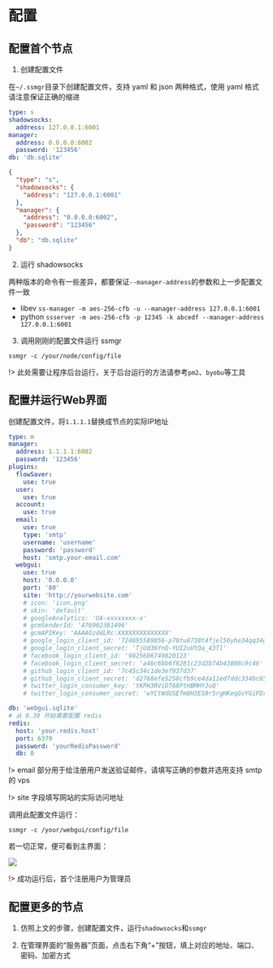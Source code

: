 # 配置

## 配置首个节点

1. 创建配置文件

  在`~/.ssmgr`目录下创建配置文件，支持 yaml 和 json 两种格式，使用 yaml 格式请注意保证正确的缩进

```yaml
type: s
shadowsocks:
  address: 127.0.0.1:6001
manager:
  address: 0.0.0.0:6002
  password: '123456'
db: 'db.sqlite'
```

```json
{
  "type": "s",
  "shadowsocks": {
    "address": "127.0.0.1:6001"
  },
  "manager": {
    "address": "0.0.0.0:6002",
    "password": "123456"
  },
  "db": "db.sqlite"
}
```

2. 运行 shadowsocks

  两种版本的命令有一些差异，都要保证`--manager-address`的参数和上一步配置文件一致

  - libev `ss-manager -m aes-256-cfb -u --manager-address 127.0.0.1:6001`
  - python `ssserver -m aes-256-cfb -p 12345 -k abcedf --manager-address 127.0.0.1:6001`


3. 调用刚刚的配置文件运行 ssmgr

  `ssmgr -c /your/node/config/file`

!> 此处需要让程序后台运行，关于后台运行的方法请参考`pm2`、`byobu`等工具

## 配置并运行Web界面

  创建配置文件，将`1.1.1.1`替换成节点的实际IP地址

```yaml
type: m
manager:
  address: 1.1.1.1:6002
  password: '123456'
plugins:
  flowSaver:
    use: true
  user:
    use: true
  account:
    use: true
  email:
    use: true
    type: 'smtp'
    username: 'username'
    password: 'password'
    host: 'smtp.your-email.com'
  webgui:
    use: true
    host: '0.0.0.0'
    port: '80'
    site: 'http://yourwebsite.com'
    # icon: 'icon.png'
    # skin: 'default'
    # googleAnalytics: 'UA-xxxxxxxx-x'
    # gcmSenderId: '476902381496'
    # gcmAPIKey: 'AAAAGzddLRc:XXXXXXXXXXXXXX'
    # google_login_client_id: '724695589056-p78tu8738t4fjel56yhe34qq34gjufsi.apps.googleusercontent.com'
    # google_login_client_secret: 'TjUd36YnQ-YUI2uUtQa_43Tl'
    # facebook_login_client_id: '9825686749820123'
    # facebook_login_client_secret: 'a46c6bb6f8281c23d2b74b43008c9c46'
    # github_login_client_id: '7c45c34c1de3ef937d37'
    # github_login_client_secret: 'd2768efe5258cfb9ce4da11ed7ddc334bc65756b'
    # twitter_login_consumer_key: 'tKPH3RViDT68PtHBMHYJuQ'
    # twitter_login_consumer_secret: 'wYCtWdUSEfm8H3ES0r5rgHKeqGvYGiFDrGj4THiq3T6'

db: 'webgui.sqlite'
# 从 0.30 开始需要配置 redis
redis:
  host: 'your.redis.host'
  port: 6379
  password: 'yourRedisPassword'
  db: 0
```

!> email 部分用于给注册用户发送验证邮件，请填写正确的参数并选用支持 smtp 的 vps

!> site 字段填写网站的实际访问地址

  调用此配置文件运行：

  `ssmgr -c /your/webgui/config/file`

  若一切正常，便可看到主界面：

![](/_media/home.png)

!> 成功运行后，首个注册用户为管理员



## 配置更多的节点

1. 仿照上文的步骤，创建配置文件，运行`shadowsocks`和`ssmgr`

2. 在管理界面的“服务器”页面，点击右下角“+”按钮，填上对应的地址、端口、密码、加密方式